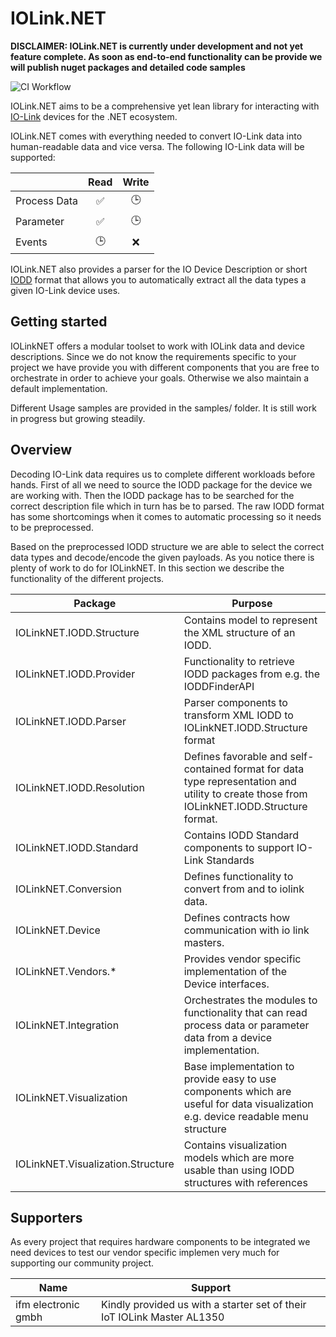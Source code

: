# IOLink.NET

**DISCLAIMER: IOLink.NET is currently under development and not yet feature complete. As soon as end-to-end functionality can be provide we will publish nuget packages and detailed code samples**

![CI Workflow](https://github.com/domdeger/IOLink.NET/actions/workflows/ci.yml/badge.svg)

IOLink.NET aims to be a comprehensive yet lean library for interacting with [IO-Link](https://io-link.com/en/Technology/what_is_IO-Link.php?thisID=76) devices for the .NET ecosystem.

IOLink.NET comes with everything needed to convert IO-Link data into human-readable data and vice versa. The following IO-Link data will be supported:

|              | Read | Write |
| ------------ | :--: | :---: |
| Process Data |  ✅  |  🕒   |
| Parameter    |  ✅  |  🕒   |
| Events       |  🕒  |  ❌   |

IOLink.NET also provides a parser for the IO Device Description or short [IODD](https://io-link.com/share/Downloads/Spec-IODD/IO-Device-Desc-Spec_10012_V113_Mar22.zip) format that allows you to automatically extract all the data types a given IO-Link device uses.

## Getting started

IOLinkNET offers a modular toolset to work with IOLink data and device descriptions. Since we do not know the requirements specific to your project we have provide you with different components that you are free to orchestrate in order to achieve your goals. Otherwise we also maintain a default implementation.

Different Usage samples are provided in the samples/ folder. It is still work in progress but growing steadily.

## Overview

Decoding IO-Link data requires us to complete different workloads before hands. First of all we need to source the IODD package for the device we are working with. Then the IODD package has to be searched for the correct description file which in turn has be to parsed. The raw IODD format has some shortcomings when it comes to automatic processing so it needs to be preprocessed.

Based on the preprocessed IODD structure we are able to select the correct data types and decode/encode the given payloads. As you notice there is plenty of work to do for IOLinkNET. In this section we describe the functionality of the different projects.

| Package							| Purpose                                                                                                                                    |
| --------------------------------- | ------------------------------------------------------------------------------------------------------------------------------------------ |
| IOLinkNET.IODD.Structure			| Contains model to represent the XML structure of an IODD.                                                                                  |
| IOLinkNET.IODD.Provider			| Functionality to retrieve IODD packages from e.g. the IODDFinderAPI                                                                        |
| IOLinkNET.IODD.Parser				| Parser components to transform XML IODD to IOLinkNET.IODD.Structure format                                                                 |
| IOLinkNET.IODD.Resolution			| Defines favorable and self-contained format for data type representation and utility to create those from IOLinkNET.IODD.Structure format. |
| IOLinkNET.IODD.Standard			| Contains IODD Standard components to support IO-Link Standards																			 |
| IOLinkNET.Conversion				| Defines functionality to convert from and to iolink data.                                                                                  |
| IOLinkNET.Device					| Defines contracts how communication with io link masters.                                                                                  |
| IOLinkNET.Vendors.\*				| Provides vendor specific implementation of the Device interfaces.                                                                          |
| IOLinkNET.Integration				| Orchestrates the modules to functionality that can read process data or parameter data from a device implementation.                       |
| IOLinkNET.Visualization			| Base implementation to provide easy to use components which are useful for data visualization e.g. device readable menu structure			 |
| IOLinkNET.Visualization.Structure | Contains visualization models which are more usable than using IODD structures with references											 |

## Supporters

As every project that requires hardware components to be integrated we need devices to test our vendor specific implemen very much for supporting our community project.

| Name                | Support                                                                 |
| ------------------- | ----------------------------------------------------------------------- |
| ifm electronic gmbh | Kindly provided us with a starter set of their IoT IOLink Master AL1350 |
